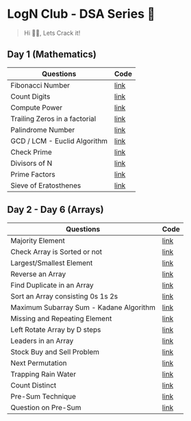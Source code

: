 # LogN Club - DSA Series 🚀

> Hi 🙋‍♂️, Lets Crack it!

## Day 1 (Mathematics)

| Questions |Code |
| ------ | ------ |
| Fibonacci Number |[link](https://github.com/chiragjh7/dsa-prep/blob/main/Day-1/Fibonacci_no.cpp)
| Count Digits | [link](https://github.com/chiragjh7/dsa-prep/blob/main/Day-1/count_digits.cpp) 
| Compute Power | [link](https://github.com/chiragjh7/dsa-prep/blob/main/Day-1/compute_power.cpp)
| Trailing Zeros in a factorial | [link](https://github.com/chiragjh7/dsa-prep/blob/main/Day-1/Trailing_Zeroes.cpp)
| Palindrome Number | [link](https://github.com/chiragjh7/dsa-prep/blob/main/Day-1/Palindrome.cpp)
| GCD / LCM - Euclid Algorithm | [link](https://github.com/chiragjh7/dsa-prep/blob/main/Day-1/GCD_LCM.cpp)
| Check Prime | [link](https://github.com/chiragjh7/dsa-prep/blob/main/Day-1/check_prime.cpp)
| Divisors of N | [link](https://github.com/chiragjh7/dsa-prep/blob/main/Day-1/divisors_of_n.cpp)
| Prime Factors | [link](https://github.com/chiragjh7/dsa-prep/blob/main/Day-1/prime_factors.cpp)
| Sieve of Eratosthenes| [link](https://github.com/chiragjh7/dsa-prep/blob/main/Day-1/Sieve_of_Eratosthenes.cpp)


## Day 2 - Day 6 (Arrays)

| Questions |Code |
| ------ | ------ |
| Majority Element |[link](https://github.com/chiragjh7/dsa-prep/blob/main/Day-2/Majority_element.cpp)
| Check Array is Sorted or not | [link](https://github.com/chiragjh7/dsa-prep/blob/main/Day-2/check_array_sorted.cpp) 
| Largest/Smallest Element | [link](https://github.com/chiragjh7/dsa-prep/blob/main/Day-2/largest_element.cpp)
| Reverse an Array | [link](https://github.com/chiragjh7/dsa-prep/blob/main/Day-2/reverse_an_array.cpp)
| Find Duplicate in an Array | [link](https://github.com/chiragjh7/dsa-prep/blob/main/Day-3/Find_Duplicate.cpp)
| Sort an Array consisting 0s 1s 2s | [link](https://github.com/chiragjh7/dsa-prep/blob/main/Day-3/Sort_012.cpp)
| Maximum Subarray Sum - Kadane Algorithm | [link](https://github.com/chiragjh7/dsa-prep/blob/main/Day-4/Maximum_Subarray_Sum.cpp)
| Missing and Repeating Element | [link](https://github.com/chiragjh7/dsa-prep/blob/main/Day-4/Missing_Repeating.cpp)
| Left Rotate Array by D steps | [link](https://github.com/chiragjh7/dsa-prep/blob/main/Day-4/left_rotate_array.cpp)
| Leaders in an Array | [link](https://github.com/chiragjh7/dsa-prep/blob/main/Day-5/Leaders_in_an_array.cpp)
| Stock Buy and Sell Problem | [link](https://github.com/chiragjh7/dsa-prep/blob/main/Day-5/Stock_Buy_And_Sell.cpp)
| Next Permutation | [link](https://github.com/chiragjh7/dsa-prep/blob/main/Day-5/next_permutation.cpp)
| Trapping Rain Water | [link](https://github.com/chiragjh7/dsa-prep/blob/main/Day-6/Trapping_Rain_Water.cpp)
| Count Distinct | [link](https://github.com/chiragjh7/dsa-prep/blob/main/Day-6/Count_Dintinct.cpp)
| Pre-Sum Technique | [link](https://github.com/chiragjh7/dsa-prep/blob/main/Day-6/Pre_Sum_Technique.cpp)
| Question on Pre-Sum | [link](https://github.com/chiragjh7/dsa-prep/blob/main/Day-6/Question_on_Pre_Sum.cpp)

